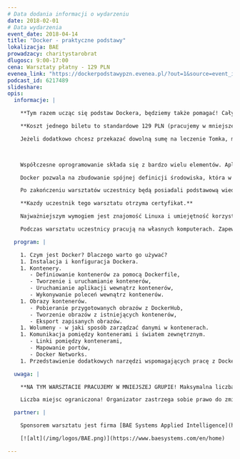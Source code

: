 ```yaml
---
# Data dodania informacji o wydarzeniu
date: 2018-02-01
# Data wydarzenia
event_date: 2018-04-14
title: "Docker - praktyczne podstawy"
lokalizacja: BAE
prowadzacy: charitystarobrat
dlugosc: 9:00-17:00
cena: Warsztaty płatny - 129 PLN
evenea_link: "https://dockerpodstawypzn.evenea.pl/?out=1&source=event_iframe"
podcast_id: 6217489
slideshare:
opis:
  informacje: |

    **Tym razem ucząc się podstaw Dockera, będziemy także pomagać! Cały dochód ze sprzedaży biletów, zostanie przekazany na leczenie Tomka, który bardzo potrzebuje pomocy.**

    **Koszt jednego biletu to standardowe 129 PLN (pracujemy w mniejszej grupie). Jeśli jednak chcesz i jesteś w stanie przekazać na leczenie Tomka większą sumę, możesz wykupić wielokrotność jednego biletu. Oznacza to, że kupując dla siebie bilet na warsztat, możesz zapłacić za niego 129 PLN, 258 PLN, 387 PLN i tak dalej. Każda złotówka jest ważna, ale jeśli nie możesz zapłacić więcej niż 129 PLN to też serdecznie zparaszamy!** 

    Jeżeli dodatkowo chcesz przekazać dowolną sumę na leczenie Tomka, mozesz to zrobić [TUTAJ](http://www.gwiazdanadziei.pl/podopieczni-fundacji/518-pomoc-dla-tomasza-chichlowskiego)

    

    Współczesne oprogramowanie składa się z bardzo wielu elementów. Aplikacja, serwery aplikacji, kanały komunikacji, bazy danych, silniki przetwarzania danych, systemy przetwarzania logów - to tylko część z elementów układanki, która składa się na oczekiwany efekt końcowy. Złożoność uruchomienia całego środowiska jest odczuwalna przez wszystkie zaangażowane osoby - programistów, testerów, sprzedawców, analityków, administratorów, support. Na ratunek przychodzą nam technologie kontenerów, których wiodącym przedstawicielem jest Docker.

    Docker pozwala na zbudowanie spójnej definicji środowiska, która w łatwy sposób może być wykorzystana przez wszystkich uczestników procesu dostarczania oprogramowania. Jako lider tego typu rozwiązań jest dojrzałym i rozbudowanym systemem, wykorzystywanym przez wiele przedsiębiorstw o różnej skali. Docker jest obecnie całym ekosystemem składającym się z wielu narzędzi pozwalających na tworzenie, dystrybucję, uruchamianie i orkiestrację kontenerów w złożonych środowiskach. Metodyki zwinne oraz nowoczesna architektura mikroserwisów są miejscami, w których kontenery zyskują specjalne znaczenie.

    Po zakończeniu warsztatów uczestnicy będą posiadali podstawową wiedzę oraz umiejętności dotyczące szeregu narzędzi w ekosystemie Dockera. Jest to bardzo dobry punkt wyjścia do zaprojektowania i implementacji procesów opartych o kontenery we własnym środowisku.

    **Kazdy uczestnik tego warsztatu otrzyma certyfikat.**

    Najważniejszym wymogiem jest znajomość Linuxa i umiejętność korzystania z lini poleceń, m. in. poruszanie się po dysku, operacje na plikach i katalogach, edycja plików tekstowych, archiwizowanie i rozpakowywanie plików. Poza tym przydatna jest podstawowa znajomość działania sposobu aplikacji webowych, natomiast nie jest to wymóg konieczny. Ćwiczenia są przygotowane w taki sposób, żeby osoby bez umiejętności programowania również sobie poradziły.

    Podczas warsztatu uczestnicy pracują na własnych komputerach. Zapewniamy pizzę dla uczestników oraz dostęp do kawy i herbaty. 

  program: |

    1. Czym jest Docker? Dlaczego warto go używać?
    1. Instalacja i konfiguracja Dockera.
    1. Kontenery.
       - Definiowanie kontenerów za pomocą Dockerfile,
       - Tworzenie i uruchamianie kontenerów,
       - Uruchamianie aplikacji wewnątrz kontenerów,
       - Wykonywanie poleceń wewnątrz kontenerów.
    1. Obrazy kontenerów.
       - Pobieranie przygotowanych obrazów z DockerHub,
       - Tworzenie obrazów z istniejących kontenerów,
       - Eksport zapisanych obrazów.
    1. Wolumeny - w jaki sposób zarządzać danymi w kontenerach.
    1. Komunikacja pomiędzy kontenerami i światem zewnętrznym.
       - Linki pomiędzy kontenerami,
       - Mapowanie portów,
       - Docker Networks.
    1. Przedstawienie dodatkowych narzędzi wspomagających pracę z Dockerem.

  uwaga: |

    **NA TYM WARSZTACIE PRACUJEMY W MNIEJSZEJ GRUPIE! Maksymalna liczba uczestników tego wydarzenia to 19 osób. Uczenie się w takiej grupie, zapewni większy komfort pracy każdemu z uczestników.**

    Liczba miejsc ograniczona! Organizator zastrzega sobie prawo do zmiany lokalizacji wydarzenia oraz jego odwołania w przypadku niezgłoszenia się minimalnej liczby uczestników.

  partner: |

    Sponsorem warsztatu jest firma [BAE Systems Applied Intelligence](https://www.baesystems.com/en/home), która pokrywa koszty sali i cateringu. Dzięki temu możemy cały dochód ze sprzedaży biletów przekazać 

    [![alt](/img/logos/BAE.png)](https://www.baesystems.com/en/home)

---
```

